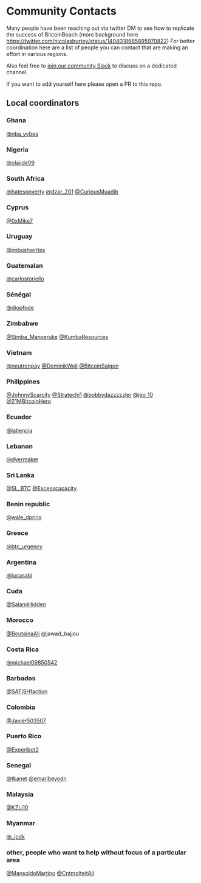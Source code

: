 # Community Contacts

Many people have been reaching out via twitter DM to see how to replicate the success of BitcoinBeach (more background here https://twitter.com/nicolasburtey/status/1404018685895970822)
For better coordination here are a list of people you can contact that are making an effort in various regions.

Also feel free to [join our community Slack](https://join.slack.com/t/galoymoney-workspace/shared_invite/zt-rvnhsdb5-72AZCD_jzw6_Q05aCs0SgA) to discuss on a dedicated channel.

If you want to add yourself here please open a PR to this repo.

## Local coordinators

### Ghana
[@nba_vybes](https://twitter.com/nba_vybes)

### Nigeria
[@olajide09](https://twitter.com/olajide09)

### South Africa
[@hatespoverty](https://twitter.com/hatespoverty)
[@dzar_201](https://twitter.com/dzar_201)
[@CuriousMuadib](https://twitter.com/CuriousMuadib)

### Cyprus
[@0xMike7](https://twitter.com/0xMike7)

### Uruguay
[@jmbushwrites](https://twitter.com/jmbushwrites)

### Guatemalan
[@carlostoriello](https://twitter.com/carlostoriello)

### Sénégal
[@diopfode](https://twitter.com/diopfode)

### Zimbabwe
[@Simba_Manyeruke](https://twitter.com/Simba_Manyeruke)
[@KumbaResources](https://twitter.com/KumbaResources)

### Vietnam
[@neutronpay](https://twitter.com/neutronpay)
[@DominikWeil](https://twitter.com/DominikWeil)
[@BitcoinSaigon](https://twitter.com/BitcoinSaigon)

### Philippines
[@JohnnyScarcity](https://twitter.com/JohnnyScarcity)
[@Stratechi1](https://twitter.com/Stratechi1)
[@bobbydazzzzzler](https://twitter.com/bobbydazzzzzler)
[@jeo_10](https://twitter.com/jeo_10)
[@21MBitcoinHero](https://twitter.com/21MBitcoinHero)

### Ecuador
[@latiencia](https://twitter.com/latiencia)

### Lebanon
[@dyermaker](https://twitter.com/dyermaker)

### Sri Lanka
[@SL_BTC](https://twitter.com/SL_BTC)
[@Excesscapacity](https://twitter.com/Excesscapacity)

### Benin republic
[@wale_dprinx](https://twitter.com/wale_dprinx)

### Greece
[@btc_urgency](https://twitter.com/btc_urgency)

### Argentina
[@lucasabi](https://twitter.com/lucasabi)

### Cuda
[@SalamiHidden](https://twitter.com/SalamiHidden)

### Morocco
[@BoutainaAli](https://twitter.com/BoutainaAli)
@jawad_bajjou

### Costa Rica
[@michael09850542](https://twitter.com/michael09850542)

### Barbados
[@SATISHfaction](https://twitter.com/SATISHfaction)

### Colombia
[@Javier503507](https://twitter.com/Javier503507)

### Puerto Rico
[@Experibot2](https://twitter.com/Experibot2)

### Senegal
[@tkanet](https://twitter.com/tkanet)
[@emaribeyodn](https://twitter.com/emaribeyodn)

### Malaysia
[@KZLi10](https://twitter.com/KZLi10)

### Myanmar
[@_jcdk](https://twitter.com/_jcdk)

### other, people who want to help without focus of a particular area
[@MansoldoMartino](https://twitter.com/MansoldoMartino)
[@CntmplteitAll](https://twitter.com/CntmplteitAll)
